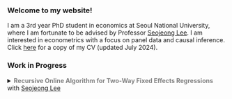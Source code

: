 ### Welcome to my website! 

I am a 3rd year PhD student in economics at Seoul National University, where I am fortunate to be advised by Professor [Seojeong Lee](https://sites.google.com/site/misspecifiedjay/). I am interested in econometrics with a focus on panel data and causal inference. Click [here](https://drive.google.com/file/d/1F2MNl0x-sx6mEXO6qWHMkm_qHsF5i1us/view?usp=sharing) for a copy of my CV (updated July 2024).

### Work in Progress

<details>
<summary markdown='span'>
  <span style="font-weight: bold; color: gray;">
    <strong>Recursive Online Algorithm for Two-Way Fixed Effects Regressions</strong>
  </span>
  <br> with <a href="https://sites.google.com/site/misspecifiedjay/">Seojeong Lee</a><br /> 
</summary>

<span style="font-size: 95%; margin-top: 20px; display: block; text-align: justify;">
  <em>Abstract</em>: We discuss efficient methods for estimating the coefficients of one-way fixed effect and two-way fixed effect models. The estimation process is referred to as the recursive online algorithm. Panel data expansion can occur in two dimensions: (1) by adding a new individual with some time periods to the dataset, and (2) by adding additional time periods for an existing individual. We address these scenarios and derive regression estimators for both one-way and two-way fixed effects models.
</span>

</details>

